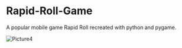 # Rapid-Roll-Game
A popular mobile game Rapid Roll recreated with python and pygame.

![Picture4](https://user-images.githubusercontent.com/53760997/123541415-22782c80-d762-11eb-8de2-a73ee28f3c41.png)
